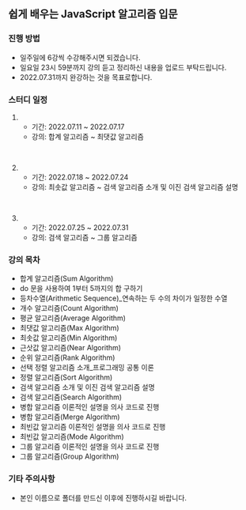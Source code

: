 ## 쉽게 배우는 JavaScript 알고리즘 입문

### 진행 방법

- 일주일에 6강씩 수강해주시면 되겠습니다.
- 일요일 23시 59분까지 강의 듣고 정리하신 내용을 업로드 부탁드립니다.
- 2022.07.31까지 완강하는 것을 목표로합니다.

### 스터디 일정

1.  - 기간: 2022.07.11 ~ 2022.07.17
    - 강의: 합계 알고리즘 ~ 최댓값 알고리즘

<br>

2.  - 기간: 2022.07.18 ~ 2022.07.24
    - 강의: 최솟값 알고리즘 ~ 검색 알고리즘 소개 및 이진 검색 알고리즘 설명

<br>

3.  - 기간: 2022.07.25 ~ 2022.07.31
    - 강의: 검색 알고리즘 ~ 그룹 알고리즘

### 강의 목차

- 합계 알고리즘(Sum Algorithm)
- do 문을 사용하여 1부터 5까지의 합 구하기
- 등차수열(Arithmetic Sequence)\_연속하는 두 수의 차이가 일정한 수열
- 개수 알고리즘(Count Algorithm)
- 평균 알고리즘(Average Algorithm)
- 최댓값 알고리즘(Max Algorithm)
- 최솟값 알고리즘(Min Algorithm)
- 근삿값 알고리즘(Near Algorithm)
- 순위 알고리즘(Rank Algorithm)
- 선택 정렬 알고리즘 소개\_프로그래밍 공통 이론
- 정렬 알고리즘(Sort Algorithm)
- 검색 알고리즘 소개 및 이진 검색 알고리즘 설명
- 검색 알고리즘(Search Algorithm)
- 병합 알고리즘 이론적인 설명을 의사 코드로 진행
- 병합 알고리즘(Merge Algorithm)
- 최빈값 알고리즘 이론적인 설명을 의사 코드로 진행
- 최빈값 알고리즘(Mode Algorithm)
- 그룹 알고리즘 이론적인 설명을 의사 코드로 진행
- 그룹 알고리즘(Group Algorithm)

### 기타 주의사항

- 본인 이름으로 폴더를 만드신 이후에 진행하시길 바랍니다.
